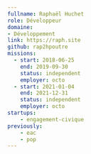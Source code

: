 ```yaml
---
fullname: Raphaël Huchet
role: Développeur
domaine: 
- Développement
link: https://raph.site
github: rap2hpoutre
missions:
  - start: 2018-06-25
    end: 2019-09-30
    status: independent
    employer: octo
  - start: 2021-01-04
    end: 2021-12-31
    status: independent
    employer: octo
startups:
    - engagement-civique
previously:
    - eac
    - pop
---
```


